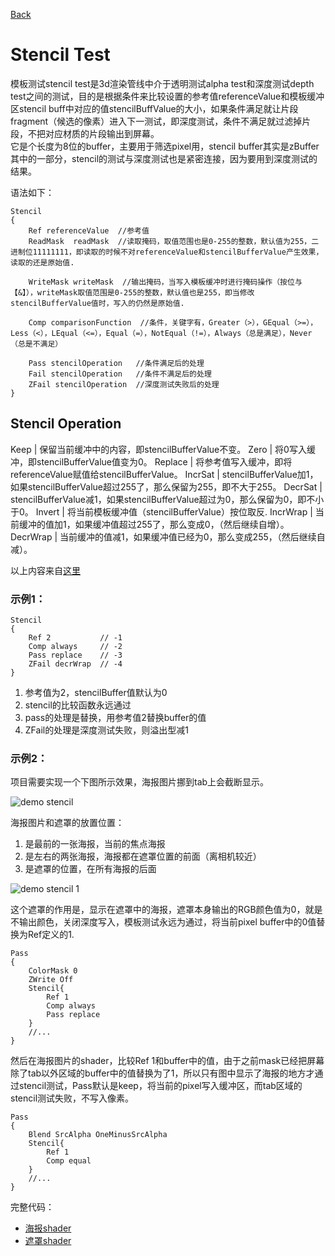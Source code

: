 [Back](index.md)
# Stencil Test

模板测试stencil test是3d渲染管线中介于透明测试alpha test和深度测试depth test之间的测试，目的是根据条件来比较设置的参考值referenceValue和模板缓冲区stencil buff中对应的值stencilBuffValue的大小，如果条件满足就让片段fragment（候选的像素）进入下一测试，即深度测试，条件不满足就过滤掉片段，不把对应材质的片段输出到屏幕。  
它是个长度为8位的buffer，主要用于筛选pixel用，stencil buffer其实是zBuffer其中的一部分，stencil的测试与深度测试也是紧密连接，因为要用到深度测试的结果。  

语法如下：
```
Stencil
{
    Ref referenceValue 	//参考值
    ReadMask  readMask  //读取掩码，取值范围也是0-255的整数，默认值为255，二进制位11111111，即读取的时候不对referenceValue和stencilBufferValue产生效果，读取的还是原始值.

    WriteMask writeMask  //输出掩码，当写入模板缓冲时进行掩码操作（按位与【&】），writeMask取值范围是0-255的整数，默认值也是255，即当修改stencilBufferValue值时，写入的仍然是原始值.

    Comp comparisonFunction  //条件，关键字有，Greater（>），GEqual（>=），Less（<），LEqual（<=），Equal（=），NotEqual（!=），Always（总是满足），Never（总是不满足）  

    Pass stencilOperation  	//条件满足后的处理
    Fail stencilOperation  	//条件不满足后的处理
    ZFail stencilOperation  //深度测试失败后的处理
}
```

## Stencil Operation

Keep 	| 保留当前缓冲中的内容，即stencilBufferValue不变。
Zero 	| 将0写入缓冲，即stencilBufferValue值变为0。
Replace | 将参考值写入缓冲，即将referenceValue赋值给stencilBufferValue。
IncrSat	| stencilBufferValue加1，如果stencilBufferValue超过255了，那么保留为255，即不大于255。
DecrSat 	| stencilBufferValue减1，如果stencilBufferValue超过为0，那么保留为0，即不小于0。
Invert 		| 将当前模板缓冲值（stencilBufferValue）按位取反.
IncrWrap 	| 当前缓冲的值加1，如果缓冲值超过255了，那么变成0，（然后继续自增）。
DecrWrap 	| 当前缓冲的值减1，如果缓冲值已经为0，那么变成255，（然后继续自减）。

以上内容来自[这里](http://www.hiwrz.com/2016/07/09/unity/246/)


### 示例1：
```
Stencil
{
	Ref 2			// -1
	Comp always		// -2
	Pass replace	// -3
	ZFail decrWrap 	// -4
}
```
1. 参考值为2，stencilBuffer值默认为0
2. stencil的比较函数永远通过
3. pass的处理是替换，用参考值2替换buffer的值
4. ZFail的处理是深度测试失败，则溢出型减1


### 示例2：
项目需要实现一个下图所示效果，海报图片挪到tab上会截断显示。

![demo stencil](http://a2.qpic.cn/psb?/V12VFSh93PPcnw/AWmTkmQL2g8zFUVo37ak0wdNFHBQjuYAApYOALIDV.s!/b/dNAAAAAAAAAA&bo=xQJnAQAAAAADB4M!&rf=viewer_4)

海报图片和遮罩的放置位置：
1. 是最前的一张海报，当前的焦点海报
2. 是左右的两张海报，海报都在遮罩位置的前面（离相机较近）
3. 是遮罩的位置，在所有海报的后面  

![demo stencil 1](http://a2.qpic.cn/psb?/V12VFSh93PPcnw/BN8534M9s8piPAwDZ54tqlJzmT8STWXL*EqIRhPo0sk!/b/dNAAAAAAAAAA&bo=ugEwAQAAAAADB6g!&rf=viewer_4)

这个遮罩的作用是，显示在遮罩中的海报，遮罩本身输出的RGB颜色值为0，就是不输出颜色，关闭深度写入，模板测试永远为通过，将当前pixel buffer中的0值替换为Ref定义的1.
```
Pass
{
	ColorMask 0
	ZWrite Off
	Stencil{
		Ref 1
		Comp always
		Pass replace
	}
	//...
}

```

然后在海报图片的shader，比较Ref 1和buffer中的值，由于之前mask已经把屏幕除了tab以外区域的buffer中的值替换为了1，所以只有图中显示了海报的地方才通过stencil测试，Pass默认是keep，将当前的pixel写入缓冲区，而tab区域的stencil测试失败，不写入像素。
```
Pass
{
	Blend SrcAlpha OneMinusSrcAlpha
	Stencil{
		Ref 1
		Comp equal
	}
	//...
}
```

完整代码：
- [海报shader](StencilPosterShader.md)
- [遮罩shader](StencilTabMaskShader.md)
